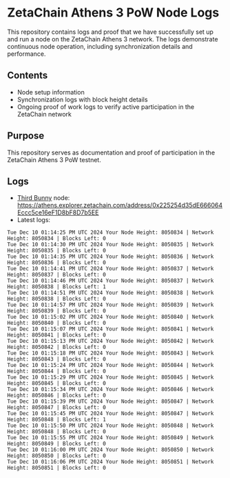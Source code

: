 # ZetaChain Athens 3 PoW Node Logs
This repository contains logs and proof that we have successfully set up and run a node on the ZetaChain Athens 3 network. The logs demonstrate continuous node operation, including synchronization details and performance.

## Contents
- Node setup information
- Synchronization logs with block height details
- Ongoing proof of work logs to verify active participation in the ZetaChain network

## Purpose
This repository serves as documentation and proof of participation in the ZetaChain Athens 3 PoW testnet.

## Logs

- [Third Bunny](https://thirdbunny.xyz/) node: https://athens.explorer.zetachain.com/address/0x225254d35dE666064Eccc5ce16eF1D8bF8D7b5EE
- Latest logs:
```
Tue Dec 10 01:14:25 PM UTC 2024 Your Node Height: 8050834 | Network Height: 8050834 | Blocks Left: 0
Tue Dec 10 01:14:30 PM UTC 2024 Your Node Height: 8050835 | Network Height: 8050835 | Blocks Left: 0
Tue Dec 10 01:14:35 PM UTC 2024 Your Node Height: 8050836 | Network Height: 8050836 | Blocks Left: 0
Tue Dec 10 01:14:41 PM UTC 2024 Your Node Height: 8050837 | Network Height: 8050837 | Blocks Left: 0
Tue Dec 10 01:14:46 PM UTC 2024 Your Node Height: 8050837 | Network Height: 8050838 | Blocks Left: 1
Tue Dec 10 01:14:51 PM UTC 2024 Your Node Height: 8050838 | Network Height: 8050838 | Blocks Left: 0
Tue Dec 10 01:14:57 PM UTC 2024 Your Node Height: 8050839 | Network Height: 8050839 | Blocks Left: 0
Tue Dec 10 01:15:02 PM UTC 2024 Your Node Height: 8050840 | Network Height: 8050840 | Blocks Left: 0
Tue Dec 10 01:15:07 PM UTC 2024 Your Node Height: 8050841 | Network Height: 8050841 | Blocks Left: 0
Tue Dec 10 01:15:13 PM UTC 2024 Your Node Height: 8050842 | Network Height: 8050842 | Blocks Left: 0
Tue Dec 10 01:15:18 PM UTC 2024 Your Node Height: 8050843 | Network Height: 8050843 | Blocks Left: 0
Tue Dec 10 01:15:24 PM UTC 2024 Your Node Height: 8050844 | Network Height: 8050844 | Blocks Left: 0
Tue Dec 10 01:15:29 PM UTC 2024 Your Node Height: 8050845 | Network Height: 8050845 | Blocks Left: 0
Tue Dec 10 01:15:34 PM UTC 2024 Your Node Height: 8050846 | Network Height: 8050846 | Blocks Left: 0
Tue Dec 10 01:15:39 PM UTC 2024 Your Node Height: 8050847 | Network Height: 8050847 | Blocks Left: 0
Tue Dec 10 01:15:45 PM UTC 2024 Your Node Height: 8050847 | Network Height: 8050848 | Blocks Left: 1
Tue Dec 10 01:15:50 PM UTC 2024 Your Node Height: 8050848 | Network Height: 8050848 | Blocks Left: 0
Tue Dec 10 01:15:55 PM UTC 2024 Your Node Height: 8050849 | Network Height: 8050849 | Blocks Left: 0
Tue Dec 10 01:16:00 PM UTC 2024 Your Node Height: 8050850 | Network Height: 8050850 | Blocks Left: 0
Tue Dec 10 01:16:06 PM UTC 2024 Your Node Height: 8050851 | Network Height: 8050851 | Blocks Left: 0
```
